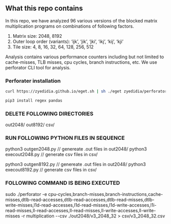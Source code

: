 ## What this repo contains

In this repo, we have analyzed 96 various versions of the blocked matrix multiplication programs on combinations of following factors.
1. Matrix size: 2048, 8192
2. Outer loop order (variants): ‘ijk’, ‘jik’, ‘jki’, ‘ikj’, ‘kij’, ‘kji’
3. Tile size: 4, 8, 16, 32, 64, 128, 256, 512

Analysis contains various performance counters including but not limited to cache-misses, TLB misses, cpu cycles, branch instructions, etc. We use perforator CLI tool for analysis.

### Perforater installation 
```bash
curl https://zyedidia.github.io/eget.sh | sh ./eget zyedidia/perforator
```
```bash
pip3 install regex pandas
```

### DELETE FOLLOWING DIRECTORIES
out2048/
out8192/
csv/

### RUN FOLLOWING PYTHON FILES IN SEQUENCE
python3 outgen2048.py // genereate .out files in out2048/
python3 execout2048.py // generate csv files in csv/

python3 outgen8192.py // genereate .out files in out2048/
python3 execout8192.py // generate csv files in csv/

### FOLLOWING COMMAND IS BEING EXECUTED
sudo ./perforator -e cpu-cycles,branch-misses,branch-instructions,cache-misses,dtlb-read-accesses,dtlb-read-accesses,dtlb-read-misses,dtlb-write-misses,l1d-read-accesses,l1d-read-misses,l1d-write-accesses,l1i-read-misses,ll-read-accesses,ll-read-misses,ll-write-accesses,ll-write-misses -r multiplication --csv ./out2048/v3_2048_32 > csv/v3_2048_32.csv